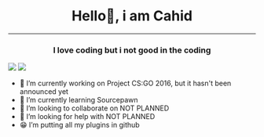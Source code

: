 <h1 align="center"> Hello👋, i am Cahid</h1>
<hr>
<h3 align="center">I love coding but i not good in the coding</h3>

<img src="https://komarev.com/ghpvc/?username=zloybik&color=blue">

<img src="https://sarrus.gallerycdn.vsassets.io/extensions/sarrus/sourcepawn-vscode/6.2.0/1696974689822/Microsoft.VisualStudio.Services.Icons.Default">

- 🔭 I’m currently working on Project CS:GO 2016, but it hasn't been announced yet
- 🌱 I’m currently learning Sourcepawn
- 👯 I’m looking to collaborate on NOT PLANNED
- 🤔 I’m looking for help with NOT PLANNED
- :grin: I’m putting all my plugins in github
